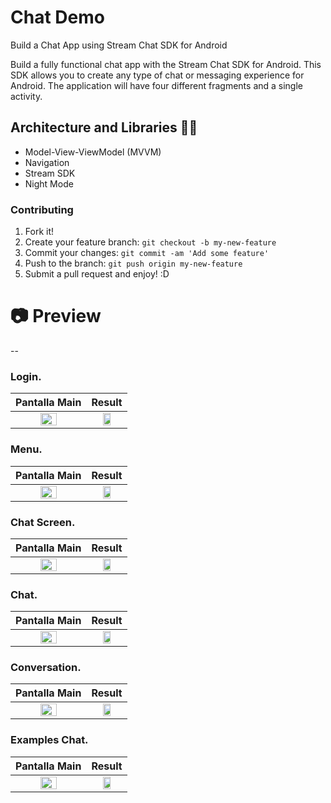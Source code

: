# Chat Demo
Build a Chat App using Stream Chat SDK for Android

Build a fully functional chat app with the Stream Chat SDK for Android. 
This SDK allows you to create any type of chat or messaging experience for Android. 
The application will have four different fragments and a single activity.

## Architecture and Libraries 📰📱
- Model-View-ViewModel (MVVM)
- Navigation
- Stream SDK
- Night Mode 
### Contributing
1. Fork it!
2. Create your feature branch: `git checkout -b my-new-feature`
3. Commit your changes: `git commit -am 'Add some feature'`
4. Push to the branch: `git push origin my-new-feature`
5. Submit a pull request and enjoy! :D

# 📷 Preview

--

### Login.

|                               Pantalla Main                                    |                                   Result                                   |
|:------------------------------------------------------------------------------:|:------------------------------------------------------------------------------:|
|  <img src="https://i.imgur.com/WzMI0n5.png" style="height: 50%; width:50%;"/>  |  <img src="https://user-images.githubusercontent.com/46753453/120912489-caf80c80-c64c-11eb-8415-89fc928dfa90.png" style="height: 50%; width:50%;"/>  |

### Menu.

|                              Pantalla Main                                   |                                      Result                                  |
|:----------------------------------------------------------------------------:|:----------------------------------------------------------------------------:|
| <img src="https://user-images.githubusercontent.com/46753453/120912490-cb90a300-c64c-11eb-8bba-4ab4f15a82b7.png" style="height: 50%; width:50%;"/> | <img src="https://user-images.githubusercontent.com/46753453/120913854-7ad27780-c657-11eb-8afe-ac9a07afb058.png" style="height: 50%; width:50%;"/>


### Chat Screen.

|                              Pantalla Main                                   |                               Result                                         |
|:----------------------------------------------------------------------------:|:----------------------------------------------------------------------------:|
| <img src="https://user-images.githubusercontent.com/46753453/120913855-7b6b0e00-c657-11eb-95b0-bcc1101cb7b6.png" style="height: 50%; width:50%;"/> | <img src="https://user-images.githubusercontent.com/46753453/120913858-7c03a480-c657-11eb-840f-152a60aba55c.png" style="height: 50%; width:50%;"/>

### Chat.

|                              Pantalla Main                                   |                               Result                                         |
|:----------------------------------------------------------------------------:|:----------------------------------------------------------------------------:|
| <img src="https://user-images.githubusercontent.com/46753453/120913859-7c9c3b00-c657-11eb-845b-878b4e68f8e0.png" style="height: 50%; width:50%;"/> | <img src="https://user-images.githubusercontent.com/46753453/120913862-7dcd6800-c657-11eb-82c6-4dd1dc908c66.png" style="height: 50%; width:50%;"/>

### Conversation.

|                              Pantalla Main                                   |                               Result                                         |
|:----------------------------------------------------------------------------:|:----------------------------------------------------------------------------:|
| <img src="https://user-images.githubusercontent.com/46753453/120913864-7efe9500-c657-11eb-8da1-2840ef14b1a5.png" style="height: 50%; width:50%;"/> | <img src="https://user-images.githubusercontent.com/46753453/120914014-82465080-c658-11eb-8816-cbdf6a7c0a43.png" style="height: 50%; width:50%;"/>
### Examples Chat.

|                              Pantalla Main                              |                               Result                                         |
|:----------------------------------------------------------------------------:|:----------------------------------------------------------------------------:|
| <img src="https://user-images.githubusercontent.com/46753453/120914015-83777d80-c658-11eb-98ba-1db4b75c7c69.png" style="height: 50%; width:50%;"/> | <img src="https://user-images.githubusercontent.com/46753453/120914016-84101400-c658-11eb-82fb-081e0935216d.png" style="height: 50%; width:50%;"/>

